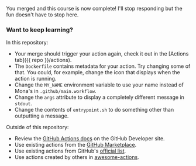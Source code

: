 You merged and this course is now complete! I'll stop responding but the fun doesn't have to stop here. 

### Want to keep learning? 

In this repository:
- Your merge should trigger your action again, check it out in the [Actions tab]({{ repo }}/actions).
- The `Dockerfile` contains metadata for your action. Try changing some of that. You could, for example, change the icon that displays when the action is running.
- Change the `MY_NAME` environment variable to use your name instead of Mona's in `.github/main.workflow`.
- Change the `args` attribute to display a completely different message in `stdout`. 
- Change the contents of `entrypoint.sh` to do something other than outputting a message.

Outside of this repository:
- Review the [GitHub Actions docs](https://developer.github.com/actions/) on the GitHub Developer site. 
- Use existing actions from the [GitHub Marketplace](https://github.com/marketplace/actions).
- Use existing actions from GitHub's [official list](https://github.com/actions).
- Use actions created by others in [awesome-actions](https://github.com/sdras/awesome-actions).